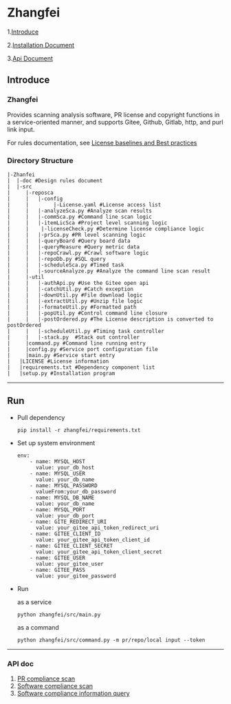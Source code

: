 # Zhangfei

1.[Introduce](#introduce)

2.[Installation Document](#Run)

3.[Api Document](#Api)

<p id='introduce'></p>

## Introduce
### Zhangfei

Provides scanning analysis software, PR license and copyright functions in a service-oriented manner, and supports Gitee, Github, Gitlab, http, and purl link input.

For rules documentation, see [License baselines and Best practices](doc/scanner/zhangfei.md)

### Directory Structure
```
|-Zhanfei
|  |-doc #Design rules document
|  |-src
|     |-reposca
|     |   |-config
|     |        |-License.yaml #License access list
|     |   |-analyzeSca.py #Analyze scan results
|     |   |-commSca.py #Command line scan logic
|     |   |-itemLicSca #Project level scanning logic
|     |    |-licenseCheck.py #Determine license compliance logic
|     |   |-prSca.py #PR level scanning logic
|     |   |-queryBoard #Query board data 
|     |   |-queryMeasure #Query metric data
|     |   |-repoCrawl.py #Crawl software logic
|     |   |-repoDb.py #SQL query
|     |   |-scheduleSca.py #Timed task
|     |   |-sourceAnalyze.py #Analyze the command line scan result
|     |-util
|     |   |-authApi.py #Use the Gitee open api
|     |   |-catchUtil.py #Catch exception
|     |   |-downUtil.py #File download logic
|     |   |-extractUtil.py #Unzip file logic
|     |   |-formateUtil.py #Formatted path
|     |   |-popUtil.py #Control command line closure
|     |   |-postOrdered.py #The License description is converted to postOrdered
|     |   |-scheduleUtil.py #Timing task controller
|     |   |-stack.py  #Stack out controller
|     |command.py #Command line running entry
|     |config.py #Service port configuration file
|     |main.py #Service start entry
|   |LICENSE #License information
|   |requirements.txt #Dependency component list
|   |setup.py #Installation program
```

--- 
<p id='Run'></p>

## Run
* Pull dependency
    ```
    pip install -r zhangfei/requirements.txt
    ```
* Set up system environment
    ```
    env:
        - name: MYSQL_HOST
          value: your_db_host
        - name: MYSQL_USER
          value: your_db_name
        - name: MYSQL_PASSWORD
          valueFrom:your_db_password
        - name: MYSQL_DB_NAME
          value: your_db_name
        - name: MYSQL_PORT
          value: your_db_port
        - name: GITE_REDIRECT_URI
          value: your_gitee_api_token_redirect_uri
        - name: GITEE_CLIENT_ID
          value: your_gitee_api_token_client_id
        - name: GITEE_CLIENT_SECRET
          value: your_gitee_api_token_client_secret
        - name: GITEE_USER
          value: your_gitee_user
        - name: GITEE_PASS
          value: your_gitee_password
    ```
* Run
    
    as a service
    ```
    python zhangfei/src/main.py
    ```
    as a command
    ```
    python zhangfei/src/command.py -m pr/repo/local input --token
    ```
  
---

<p id='Api'></p>

### API doc

1. [PR compliance scan](doc/api/pr.md)
2. [Software compliance scan](doc/api/repo.md)
3. [Software compliance information query](doc/api/repoQuery.md)